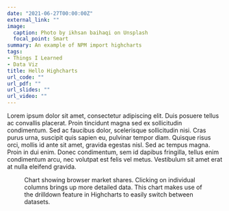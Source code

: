 ```yaml
---
date: "2021-06-27T00:00:00Z"
external_link: ""
image:
  caption: Photo by ikhsan baihaqi on Unsplash
  focal_point: Smart
summary: An example of NPM import highcharts 
tags:
- Things I Learned
- Data Viz
title: Hello Highcharts
url_code: ""
url_pdf: ""
url_slides: ""
url_video: ""
---
```


Lorem ipsum dolor sit amet, consectetur adipiscing elit. Duis posuere tellus ac convallis placerat. Proin tincidunt magna sed ex sollicitudin condimentum. Sed ac faucibus dolor, scelerisque sollicitudin nisi. Cras purus urna, suscipit quis sapien eu, pulvinar tempor diam. Quisque risus orci, mollis id ante sit amet, gravida egestas nisl. Sed ac tempus magna. Proin in dui enim. Donec condimentum, sem id dapibus fringilla, tellus enim condimentum arcu, nec volutpat est felis vel metus. Vestibulum sit amet erat at nulla eleifend gravida.




<figure class="highcharts-figure">
    <div id="container"></div>
    <p class="highcharts-description">
        Chart showing browser market shares. Clicking on individual columns
        brings up more detailed data. This chart makes use of the drilldown
        feature in Highcharts to easily switch between datasets.
    </p>
</figure>

<script src="https://code.highcharts.com/highcharts.js"></script>
<script src="https://code.highcharts.com/modules/data.js"></script>
<script src="https://code.highcharts.com/modules/drilldown.js"></script>
<script src="https://code.highcharts.com/modules/exporting.js"></script>
<script src="https://code.highcharts.com/modules/export-data.js"></script>
<script src="https://code.highcharts.com/modules/accessibility.js"></script>
<script>
// Create the chart
Highcharts.chart('container', {
    chart: {
        type: 'column'
    },
    title: {
        text: 'Product'
    },
    
    accessibility: {
        announceNewData: {
            enabled: true
        }
    },
    xAxis: {
        type: 'category'
    },
    yAxis: {
        title: {
            text: 'Total Product unit amount'
        }

    },
    legend: {
        enabled: false
    },
    plotOptions: {
        series: {
            borderWidth: 0,
            dataLabels: {
                enabled: true,
                format: '{point.y:.1f}%'
            }
        }
    },

    tooltip: {
        headerFormat: '<span style="font-size:11px">{series.name}</span><br>',
       pointFormat: '<span style="color:{point.color}">{point.name}</span>: <b>{point.y:.2f}%</b> of total<br/>'
      
    },

    series: [
        {
            name: "Browsers",
            colorByPoint: true,
            data: [
                {
                    name: "Grocery",
                    y: 3,
                 drilldown: "Grocery"
                },
                {
                    name: "Vegetables",
                    y: 10.57,
                    drilldown: "Vegetables"
                },
                {
                    name: "Meat Product",
                    y: 7.23,
                    drilldown: "Meat Product"
                },
                {
                    name: "Drinks",
                    y: 5.58,
                    drilldown: "Drinks"
                },
                {
                    name: "Snacks",
                    y: 4.02,
                    drilldown: "Snacks"
                },
                {
                    name: "Dairy Product",
                    y: 1.92,
                    drilldown: "Dairy Product"
                },
             
            ]
        }
    ],
    drilldown: {
        series: [
            {
                name: "Chrome",
                id: "Chrome",
                data: [
                    [
                        "v65.0",
                        0.1
                    ],
                    [
                        "v64.0",
                        1.3
                    ],
                    [
                        "v63.0",
                        53.02
                    ],
                    [
                        "v62.0",
                        1.4
                    ],
                    [
                        "v61.0",
                        0.88
                    ],
                    [
                        "v60.0",
                        0.56
                    ],
                    [
                        "v59.0",
                        0.45
                    ],
                    [
                        "v58.0",
                        0.49
                    ],
                    [
                        "v57.0",
                        0.32
                    ],
                    [
                        "v56.0",
                        0.29
                    ],
                    [
                        "v55.0",
                        0.79
                    ],
                    [
                        "v54.0",
                        0.18
                    ],
                    [
                        "v51.0",
                        0.13
                    ],
                    [
                        "v49.0",
                        2.16
                    ],
                    [
                        "v48.0",
                        0.13
                    ],
                    [
                        "v47.0",
                        0.11
                    ],
                    [
                        "v43.0",
                        0.17
                    ],
                    [
                        "v29.0",
                        0.26
                    ]
                ]
            },
            {
                name: "Firefox",
                id: "Firefox",
                data: [
                    [
                        "v58.0",
                        1.02
                    ],
                    [
                        "v57.0",
                        7.36
                    ],
                    [
                        "v56.0",
                        0.35
                    ],
                    [
                        "v55.0",
                        0.11
                    ],
                    [
                        "v54.0",
                        0.1
                    ],
                    [
                        "v52.0",
                        0.95
                    ],
                    [
                        "v51.0",
                        0.15
                    ],
                    [
                        "v50.0",
                        0.1
                    ],
                    [
                        "v48.0",
                        0.31
                    ],
                    [
                        "v47.0",
                        0.12
                    ]
                ]
            },
            {
                name: "Internet Explorer",
                id: "Internet Explorer",
                data: [
                    [
                        "v11.0",
                        6.2
                    ],
                    [
                        "v10.0",
                        0.29
                    ],
                    [
                        "v9.0",
                        0.27
                    ],
                    [
                        "v8.0",
                        0.47
                    ]
                ]
            },
            {
                name: "Safari",
                id: "Safari",
                data: [
                    [
                        "v11.0",
                        3.39
                    ],
                    [
                        "v10.1",
                        0.96
                    ],
                    [
                        "v10.0",
                        0.36
                    ],
                    [
                        "v9.1",
                        0.54
                    ],
                    [
                        "v9.0",
                        0.13
                    ],
                    [
                        "v5.1",
                        0.2
                    ]
                ]
            },
            {
                name: "Edge",
                id: "Edge",
                data: [
                    [
                        "v16",
                        2.6
                    ],
                    [
                        "v15",
                        0.92
                    ],
                    [
                        "v14",
                        0.4
                    ],
                    [
                        "v13",
                        0.1
                    ]
                ]
            },
            {
                name: "Opera",
                id: "Opera",
                data: [
                    [
                        "v50.0",
                        0.96
                    ],
                    [
                        "v49.0",
                        0.82
                    ],
                    [
                        "v12.1",
                        0.14
                    ]
                ]
            }
        ]
    }
});
</script>
